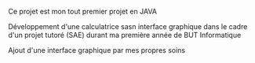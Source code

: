 <p>Ce projet est mon tout premier projet en JAVA</p>
<p>Développement d'une calculatrice sasn interface graphique dans le cadre d'un projet tutoré (SAE) durant ma première année de BUT Informatique</p>
<p>Ajout d'une interface graphique par mes propres soins</p>

